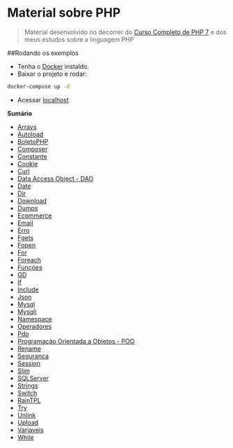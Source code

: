 # Material sobre PHP
>Material desenvolvido no decorrer do [Curso Completo de PHP 7](https://www.udemy.com/curso-completo-de-php-7/) e dos meus estudos sobre a linguagem PHP

##Rodando os exemplos
 - Tenha o [Docker](https://docs.docker.com/engine/installation/) instaldo.
 - Baixar o projeto e rodar:
```bash
docker-compose up -d
```
 - Acessar [localhost](localhost)

**Sumário**
- [Arrays](./exemplos/arrays)
- [Autoload](./exemplos/autoload)
- [BoletoPHP](./exemplos/boletophp)
- [Composer](./exemplos/composer)
- [Constante](./exemplos/constante)
- [Cookie](./exemplos/cookie)
- [Curl](./exemplos/curl)
- [Data Access Object - DAO](./exemplos/dao)
- [Date](./exemplos/date)
- [Dir](./exemplos/dir)
- [Download](./exemplos/download)
- [Dumps](./exemplos/dumps)
- [Ecommerce](./exemplos/ecommerce)
- [Email](./exemplos/email)
- [Erro](./exemplos/erro)
- [Fgets](./exemplos/fgets)
- [Fopen](./exemplos/fopen)
- [For](./exemplos/for)
- [Foreach](./exemplos/foreach)
- [Funções](./exemplos/funcoes)
- [GD](./exemplos/gd)
- [If](./exemplos/if)
- [Include](./exemplos/include)
- [Json](./exemplos/json)
- [Mysql](./exemplos/mysql)
- [Mysqli](./exemplos/mysqli)
- [Namespace](./exemplos/namespace)
- [Operadores](./exemplos/operadores)
- [Pdo](./exemplos/pdo)
- [Programação Orientada a Objetos - POO](./exemplos/poo)
- [Rename](./exemplos/rename)
- [Seguranca](./exemplos/seguranca)
- [Session](./exemplos/session)
- [Slim](./exemplos/slim)
- [SQLServer](./exemplos/sqlserver)
- [Strings]()
- [Switch](./exemplos/switch)
- [RainTPL](./exemplos/tpl)
- [Try](./exemplos/try)
- [Unlink](./exemplos/unlink)
- [Upload](./exemplos/upload)
- [Variaveis](./exemplos/variaveis)
- [While](./exemplos/while)

